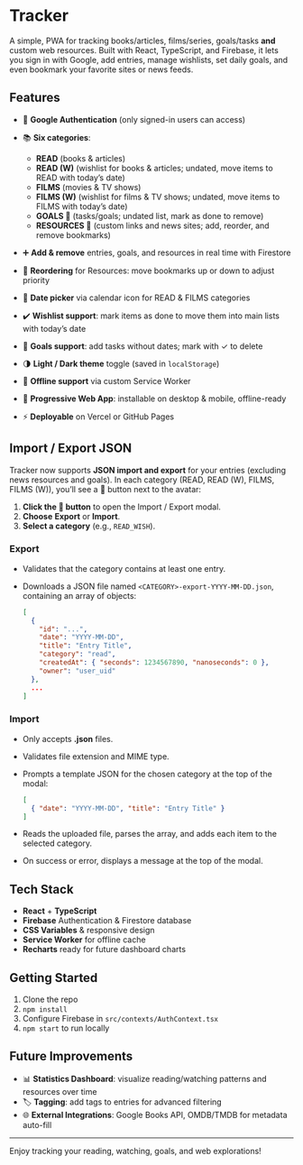 # Tracker

A simple, PWA for tracking books/articles, films/series, goals/tasks **and** custom web resources. Built with React, TypeScript, and Firebase, it lets you sign in with Google, add entries, manage wishlists, set daily goals, and even bookmark your favorite sites or news feeds.

## Features

* 🔐 **Google Authentication** (only signed-in users can access)
* 📚 **Six categories**:

  * **READ** (books & articles)
  * **READ (W)** (wishlist for books & articles; undated, move items to READ with today’s date)
  * **FILMS** (movies & TV shows)
  * **FILMS (W)** (wishlist for films & TV shows; undated, move items to FILMS with today’s date)
  * **GOALS 🎯** (tasks/goals; undated list, mark as done to remove)
  * **RESOURCES 📰** (custom links and news sites; add, reorder, and remove bookmarks)
* ➕ **Add & remove** entries, goals, and resources in real time with Firestore
* 🔀 **Reordering** for Resources: move bookmarks up or down to adjust priority
* 📅 **Date picker** via calendar icon for READ & FILMS categories
* ✔️ **Wishlist support**: mark items as done to move them into main lists with today’s date
* 🎯 **Goals support**: add tasks without dates; mark with ✓ to delete
* 🌗 **Light / Dark theme** toggle (saved in `localStorage`)
* 💾 **Offline support** via custom Service Worker
* 📱 **Progressive Web App**: installable on desktop & mobile, offline-ready
* ⚡ **Deployable** on Vercel or GitHub Pages

## Import / Export JSON

Tracker now supports **JSON import and export** for your entries (excluding news resources and goals). In each category (READ, READ (W), FILMS, FILMS (W)), you’ll see a 📁 button next to the avatar:

1. **Click the 📁 button** to open the Import / Export modal.
2. **Choose** **Export** or **Import**.
3. **Select a category** (e.g., `READ_WISH`).

### Export

* Validates that the category contains at least one entry.
* Downloads a JSON file named `<CATEGORY>-export-YYYY-MM-DD.json`, containing an array of objects:

  ```json
  [
    {
      "id": "...",
      "date": "YYYY-MM-DD",
      "title": "Entry Title",
      "category": "read",
      "createdAt": { "seconds": 1234567890, "nanoseconds": 0 },
      "owner": "user_uid"
    },
    ...
  ]
  ```

### Import

* Only accepts **.json** files.

* Validates file extension and MIME type.

* Prompts a template JSON for the chosen category at the top of the modal:

  ```json
  [
    { "date": "YYYY-MM-DD", "title": "Entry Title" }
  ]
  ```

* Reads the uploaded file, parses the array, and adds each item to the selected category.

* On success or error, displays a message at the top of the modal.

## Tech Stack

* **React** + **TypeScript**
* **Firebase** Authentication & Firestore database
* **CSS Variables** & responsive design
* **Service Worker** for offline cache
* **Recharts** ready for future dashboard charts

## Getting Started

1. Clone the repo
2. `npm install`
3. Configure Firebase in `src/contexts/AuthContext.tsx`
4. `npm start` to run locally

## Future Improvements

* 📊 **Statistics Dashboard**: visualize reading/watching patterns and resources over time
* 🏷️ **Tagging**: add tags to entries for advanced filtering
* 🌐 **External Integrations**: Google Books API, OMDB/TMDB for metadata auto-fill

---

Enjoy tracking your reading, watching, goals, and web explorations!
